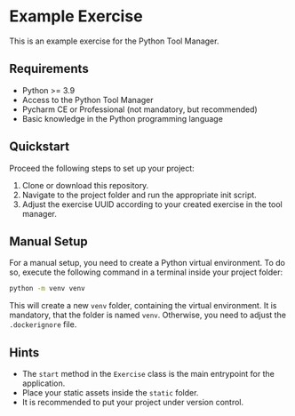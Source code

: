 # Example Exercise

This is an example exercise for the Python Tool Manager.

## Requirements

* Python >= 3.9
* Access to the Python Tool Manager
* Pycharm CE or Professional (not mandatory, but recommended)
* Basic knowledge in the Python programming language

## Quickstart

Proceed the following steps to set up your project:

1. Clone or download this repository.
2. Navigate to the project folder and run the appropriate init script.
3. Adjust the exercise UUID according to your created exercise in the tool manager.

## Manual Setup

For a manual setup, you need to create a Python virtual environment. To do so, execute the following command in a
terminal inside your project folder:

````bash
python -m venv venv
````

This will create a new `venv` folder, containing the virtual environment. It is mandatory, that the folder is
named `venv`. Otherwise, you need to adjust the `.dockerignore` file.

## Hints

* The `start` method in the `Exercise` class is the main entrypoint for the application.
* Place your static assets inside the `static` folder.
* It is recommended to put your project under version control.
